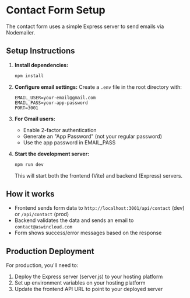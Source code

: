 # Contact Form Setup

The contact form uses a simple Express server to send emails via Nodemailer.

## Setup Instructions

1. **Install dependencies:**
   ```bash
   npm install
   ```

2. **Configure email settings:**
   Create a `.env` file in the root directory with:
   ```
   EMAIL_USER=your-email@gmail.com
   EMAIL_PASS=your-app-password
   PORT=3001
   ```

3. **For Gmail users:**
   - Enable 2-factor authentication
   - Generate an "App Password" (not your regular password)
   - Use the app password in EMAIL_PASS

4. **Start the development server:**
   ```bash
   npm run dev
   ```
   This will start both the frontend (Vite) and backend (Express) servers.

## How it works

- Frontend sends form data to `http://localhost:3001/api/contact` (dev) or `/api/contact` (prod)
- Backend validates the data and sends an email to `contact@aswincloud.com`
- Form shows success/error messages based on the response

## Production Deployment

For production, you'll need to:
1. Deploy the Express server (server.js) to your hosting platform
2. Set up environment variables on your hosting platform
3. Update the frontend API URL to point to your deployed server 